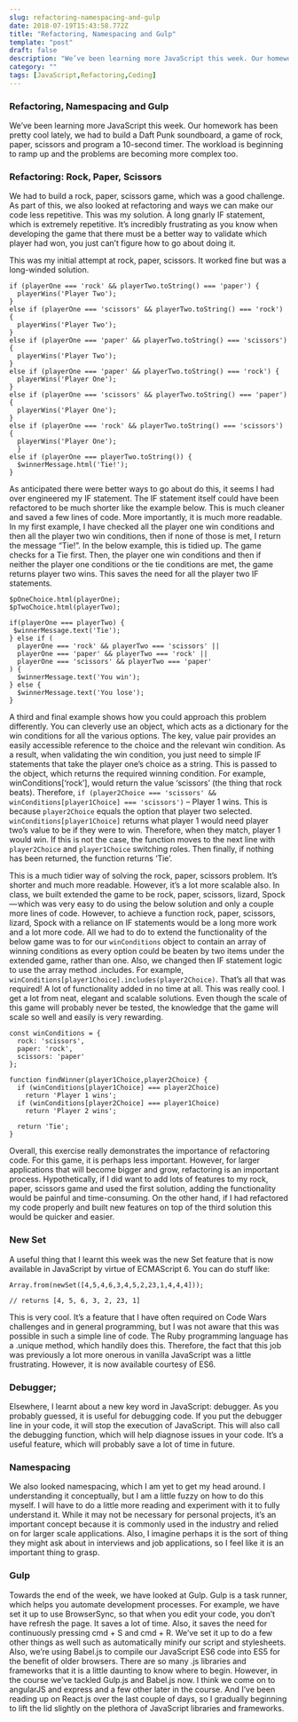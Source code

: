 ```yaml
---
slug: refactoring-namespacing-and-gulp
date: 2018-07-19T15:43:58.772Z
title: "Refactoring, Namespacing and Gulp"
template: "post"
draft: false
description: "We’ve been learning more JavaScript this week. Our homework has been pretty cool lately, we had to build a Daft Punk soundboard, a game of rock, paper, scissors and program a 10-second timer. The…"
category: ""
tags: [JavaScript,Refactoring,Coding]
---
```


### Refactoring, Namespacing and Gulp

We’ve been learning more JavaScript this week. Our homework has been pretty cool lately, we had to build a Daft Punk soundboard, a game of rock, paper, scissors and program a 10-second timer. The workload is beginning to ramp up and the problems are becoming more complex too.

### Refactoring: Rock, Paper, Scissors

We had to build a rock, paper, scissors game, which was a good challenge. As part of this, we also looked at refactoring and ways we can make our code less repetitive. This was my solution. A long gnarly IF statement, which is extremely repetitive. It’s incredibly frustrating as you know when developing the game that there must be a better way to validate which player had won, you just can’t figure how to go about doing it.

This was my initial attempt at rock, paper, scissors. It worked fine but was a long-winded solution.

```
if (playerOne === 'rock' && playerTwo.toString() === 'paper') {  
  playerWins('Player Two');  
}   
else if (playerOne === 'scissors' && playerTwo.toString() === 'rock') {  
  playerWins('Player Two');  
}   
else if (playerOne === 'paper' && playerTwo.toString() === 'scissors') {  
  playerWins('Player Two');  
}   
else if (playerOne === 'paper' && playerTwo.toString() === 'rock') {  
  playerWins('Player One');  
}   
else if (playerOne === 'scissors' && playerTwo.toString() === 'paper') {  
  playerWins('Player One');  
}   
else if (playerOne === 'rock' && playerTwo.toString() === 'scissors') {  
  playerWins('Player One');  
  }   
else if (playerOne === playerTwo.toString()) {  
  $winnerMessage.html('Tie!');  
}
```

As anticipated there were better ways to go about do this, it seems I had over engineered my IF statement. The IF statement itself could have been refactored to be much shorter like the example below. This is much cleaner and saved a few lines of code. More importantly, it is much more readable. In my first example, I have checked all the player one win conditions and then all the player two win conditions, then if none of those is met, I return the message “Tie!”. In the below example, this is tidied up. The game checks for a Tie first. Then, the player one win conditions and then if neither the player one conditions or the tie conditions are met, the game returns player two wins. This saves the need for all the player two IF statements.

```
$pOneChoice.html(playerOne);  
$pTwoChoice.html(playerTwo);  
  
if(playerOne === playerTwo) {  
 $winnerMessage.text('Tie');  
} else if (  
  playerOne === 'rock' && playerTwo === 'scissors' ||  
  playerOne === 'paper' && playerTwo === 'rock' ||  
  playerOne === 'scissors' && playerTwo === 'paper'  
) {  
  $winnerMessage.text('You win');  
} else {  
  $winnerMessage.text('You lose');  
}
```

A third and final example shows how you could approach this problem differently. You can cleverly use an object, which acts as a dictionary for the win conditions for all the various options. The key, value pair provides an easily accessible reference to the choice and the relevant win condition. As a result, when validating the win condition, you just need to simple IF statements that take the player one’s choice as a string. This is passed to the object, which returns the required winning condition. For example, winConditions\[‘rock’\], would return the value ‘scissors’ (the thing that rock beats). Therefore, `if (player2Choice === 'scissors' && winConditions[player1Choice] === 'scissors')` – Player 1 wins. This is because `player2Choice` equals the option that player two selected. `winConditions[player1Choice]` returns what player 1 would need player two’s value to be if they were to win. Therefore, when they match, player 1 would win. If this is not the case, the function moves to the next line with `player2Choice` and `player1Choice` switching roles. Then finally, if nothing has been returned, the function returns ‘Tie’.

This is a much tidier way of solving the rock, paper, scissors problem. It’s shorter and much more readable. However, it’s a lot more scalable also. In class, we built extended the game to be rock, paper, scissors, lizard, Spock — which was very easy to do using the below solution and only a couple more lines of code. However, to achieve a function rock, paper, scissors, lizard, Spock with a reliance on IF statements would be a long more work and a lot more code. All we had to do to extend the functionality of the below game was to for our `winConditions` object to contain an array of winning conditions as every option could be beaten by two items under the extended game, rather than one. Also, we changed then IF statement logic to use the array method .includes. For example, `winConditions[player1Choice].includes(player2Choice)`. That’s all that was required! A lot of functionality added in no time at all. This was really cool. I get a lot from neat, elegant and scalable solutions. Even though the scale of this game will probably never be tested, the knowledge that the game will scale so well and easily is very rewarding.

```
const winConditions = {  
  rock: 'scissors',  
  paper: 'rock',  
  scissors: 'paper'  
};  
  
function findWinner(player1Choice,player2Choice) {  
  if (winConditions[player1Choice] === player2Choice)   
    return 'Player 1 wins';  
  if (winConditions[player2Choice] === player1Choice)   
    return 'Player 2 wins';  
    
  return 'Tie';  
}
```

Overall, this exercise really demonstrates the importance of refactoring code. For this game, it is perhaps less important. However, for larger applications that will become bigger and grow, refactoring is an important process. Hypothetically, if I did want to add lots of features to my rock, paper, scissors game and used the first solution, adding the functionality would be painful and time-consuming. On the other hand, if I had refactored my code properly and built new features on top of the third solution this would be quicker and easier.

### New Set

A useful thing that I learnt this week was the new Set feature that is now available in JavaScript by virtue of ECMAScript 6. You can do stuff like:

```
Array.from(newSet([4,5,4,6,3,4,5,2,23,1,4,4,4])); 
```
```
// returns [4, 5, 6, 3, 2, 23, 1]
```

This is very cool. It’s a feature that I have often required on Code Wars challenges and in general programming, but I was not aware that this was possible in such a simple line of code. The Ruby programming language has a .unique method, which handily does this. Therefore, the fact that this job was previously a lot more onerous in vanilla JavaScript was a little frustrating. However, it is now available courtesy of ES6.

### Debugger;

Elsewhere, I learnt about a new key word in JavaScript: debugger. As you probably guessed, it is useful for debugging code. If you put the debugger line in your code, it will stop the execution of JavaScript. This will also call the debugging function, which will help diagnose issues in your code. It’s a useful feature, which will probably save a lot of time in future.

### Namespacing

We also looked namespacing, which I am yet to get my head around. I understanding it conceptually, but I am a little fuzzy on how to do this myself. I will have to do a little more reading and experiment with it to fully understand it. While it may not be necessary for personal projects, it’s an important concept because it is commonly used in the industry and relied on for larger scale applications. Also, I imagine perhaps it is the sort of thing they might ask about in interviews and job applications, so I feel like it is an important thing to grasp.

### Gulp

Towards the end of the week, we have looked at Gulp. Gulp is a task runner, which helps you automate development processes. For example, we have set it up to use BrowserSync, so that when you edit your code, you don’t have refresh the page. It saves a lot of time. Also, it saves the need for continuously pressing cmd + S and cmd + R. We’ve set it up to do a few other things as well such as automatically minify our script and stylesheets. Also, we’re using Babel.js to compile our JavaScript ES6 code into ES5 for the benefit of older browsers. There are so many .js libraries and frameworks that it is a little daunting to know where to begin. However, in the course we’ve tackled Gulp.js and Babel.js now. I think we come on to angularJS and express and a few other later in the course. And I’ve been reading up on React.js over the last couple of days, so I gradually beginning to lift the lid slightly on the plethora of JavaScript libraries and frameworks.
